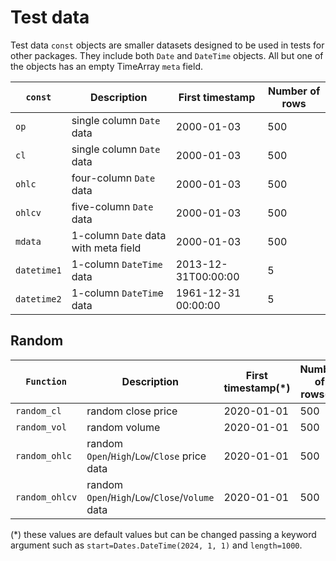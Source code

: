 # Test data

Test data `const` objects are smaller datasets designed to be used in
tests for other packages. They include both `Date` and `DateTime`
objects. All but one of the objects has an empty TimeArray `meta` field.

| `const`     | Description                          | First timestamp     |   Number of rows
|-------------|--------------------------------------|---------------------|-----------------
| `op`        | single column `Date` data            | 2000-01-03          |   500
| `cl`        | single column `Date` data            | 2000-01-03          |   500
| `ohlc`      | four-column `Date` data              | 2000-01-03          |   500
| `ohlcv`     | five-column `Date` data              | 2000-01-03          |   500
| `mdata`     | 1-column `Date` data with meta field | 2000-01-03          |   500
| `datetime1` | 1-column `DateTime` data             | 2013-12-31T00:00:00 |   5
| `datetime2` | 1-column `DateTim`e data             | 1961-12-31 00:00:00 |   5

## Random

| `Function`     | Description                                      | First timestamp(*)  |   Number of rows(*)
|----------------|--------------------------------------------------|---------------------|-----------------
| `random_cl`    | random close price                               | 2020-01-01          |   500
| `random_vol`   | random volume                                    | 2020-01-01          |   500
| `random_ohlc`  | random `Open`/`High`/`Low`/`Close` price data    | 2020-01-01          |   500
| `random_ohlcv` | random `Open`/`High`/`Low`/`Close`/`Volume` data | 2020-01-01          |   500

(*) these values are default values but can be changed passing a keyword argument such as `start=Dates.DateTime(2024, 1, 1)` and `length=1000`.

